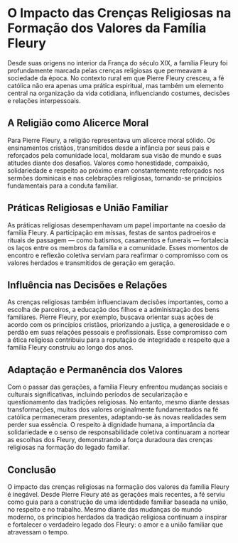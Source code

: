 # O Impacto das Crenças Religiosas na Formação dos Valores da Família Fleury

Desde suas origens no interior da França do século XIX, a família Fleury foi profundamente marcada pelas crenças religiosas que permeavam a sociedade da época. No contexto rural em que Pierre Fleury cresceu, a fé católica não era apenas uma prática espiritual, mas também um elemento central na organização da vida cotidiana, influenciando costumes, decisões e relações interpessoais.

## A Religião como Alicerce Moral

Para Pierre Fleury, a religião representava um alicerce moral sólido. Os ensinamentos cristãos, transmitidos desde a infância por seus pais e reforçados pela comunidade local, moldaram sua visão de mundo e suas atitudes diante dos desafios. Valores como honestidade, compaixão, solidariedade e respeito ao próximo eram constantemente reforçados nos sermões dominicais e nas celebrações religiosas, tornando-se princípios fundamentais para a conduta familiar.

## Práticas Religiosas e União Familiar

As práticas religiosas desempenhavam um papel importante na coesão da família Fleury. A participação em missas, festas de santos padroeiros e rituais de passagem — como batismos, casamentos e funerais — fortalecia os laços entre os membros da família e a comunidade. Esses momentos de encontro e reflexão coletiva serviam para reafirmar o compromisso com os valores herdados e transmitidos de geração em geração.

## Influência nas Decisões e Relações

As crenças religiosas também influenciavam decisões importantes, como a escolha de parceiros, a educação dos filhos e a administração dos bens familiares. Pierre Fleury, por exemplo, buscava orientar suas ações de acordo com os princípios cristãos, priorizando a justiça, a generosidade e o perdão em suas relações pessoais e profissionais. Esse compromisso com a ética religiosa contribuiu para a reputação de integridade e respeito que a família Fleury construiu ao longo dos anos.

## Adaptação e Permanência dos Valores

Com o passar das gerações, a família Fleury enfrentou mudanças sociais e culturais significativas, incluindo períodos de secularização e questionamento das tradições religiosas. No entanto, mesmo diante dessas transformações, muitos dos valores originalmente fundamentados na fé católica permaneceram presentes, adaptando-se às novas realidades sem perder sua essência. O respeito à dignidade humana, a importância da solidariedade e o senso de responsabilidade coletiva continuaram a nortear as escolhas dos Fleury, demonstrando a força duradoura das crenças religiosas na formação do legado familiar.

## Conclusão

O impacto das crenças religiosas na formação dos valores da família Fleury é inegável. Desde Pierre Fleury até as gerações mais recentes, a fé serviu como guia para a construção de uma identidade familiar baseada na união, no respeito e no trabalho. Mesmo diante das mudanças do mundo moderno, os princípios herdados da tradição religiosa continuam a inspirar e fortalecer o verdadeiro legado dos Fleury: o amor e a união familiar que atravessam o tempo.